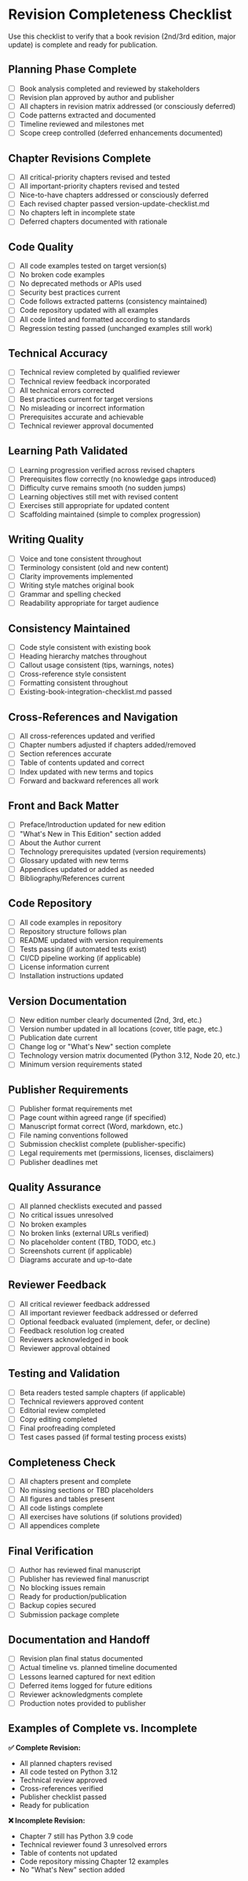 # Revision Completeness Checklist

Use this checklist to verify that a book revision (2nd/3rd edition, major update) is complete and ready for publication.

## Planning Phase Complete

- [ ] Book analysis completed and reviewed by stakeholders
- [ ] Revision plan approved by author and publisher
- [ ] All chapters in revision matrix addressed (or consciously deferred)
- [ ] Code patterns extracted and documented
- [ ] Timeline reviewed and milestones met
- [ ] Scope creep controlled (deferred enhancements documented)

## Chapter Revisions Complete

- [ ] All critical-priority chapters revised and tested
- [ ] All important-priority chapters revised and tested
- [ ] Nice-to-have chapters addressed or consciously deferred
- [ ] Each revised chapter passed version-update-checklist.md
- [ ] No chapters left in incomplete state
- [ ] Deferred chapters documented with rationale

## Code Quality

- [ ] All code examples tested on target version(s)
- [ ] No broken code examples
- [ ] No deprecated methods or APIs used
- [ ] Security best practices current
- [ ] Code follows extracted patterns (consistency maintained)
- [ ] Code repository updated with all examples
- [ ] All code linted and formatted according to standards
- [ ] Regression testing passed (unchanged examples still work)

## Technical Accuracy

- [ ] Technical review completed by qualified reviewer
- [ ] Technical review feedback incorporated
- [ ] All technical errors corrected
- [ ] Best practices current for target versions
- [ ] No misleading or incorrect information
- [ ] Prerequisites accurate and achievable
- [ ] Technical reviewer approval documented

## Learning Path Validated

- [ ] Learning progression verified across revised chapters
- [ ] Prerequisites flow correctly (no knowledge gaps introduced)
- [ ] Difficulty curve remains smooth (no sudden jumps)
- [ ] Learning objectives still met with revised content
- [ ] Exercises still appropriate for updated content
- [ ] Scaffolding maintained (simple to complex progression)

## Writing Quality

- [ ] Voice and tone consistent throughout
- [ ] Terminology consistent (old and new content)
- [ ] Clarity improvements implemented
- [ ] Writing style matches original book
- [ ] Grammar and spelling checked
- [ ] Readability appropriate for target audience

## Consistency Maintained

- [ ] Code style consistent with existing book
- [ ] Heading hierarchy matches throughout
- [ ] Callout usage consistent (tips, warnings, notes)
- [ ] Cross-reference style consistent
- [ ] Formatting consistent throughout
- [ ] Existing-book-integration-checklist.md passed

## Cross-References and Navigation

- [ ] All cross-references updated and verified
- [ ] Chapter numbers adjusted if chapters added/removed
- [ ] Section references accurate
- [ ] Table of contents updated and correct
- [ ] Index updated with new terms and topics
- [ ] Forward and backward references all work

## Front and Back Matter

- [ ] Preface/Introduction updated for new edition
- [ ] "What's New in This Edition" section added
- [ ] About the Author current
- [ ] Technology prerequisites updated (version requirements)
- [ ] Glossary updated with new terms
- [ ] Appendices updated or added as needed
- [ ] Bibliography/References current

## Code Repository

- [ ] All code examples in repository
- [ ] Repository structure follows plan
- [ ] README updated with version requirements
- [ ] Tests passing (if automated tests exist)
- [ ] CI/CD pipeline working (if applicable)
- [ ] License information current
- [ ] Installation instructions updated

## Version Documentation

- [ ] New edition number clearly documented (2nd, 3rd, etc.)
- [ ] Version number updated in all locations (cover, title page, etc.)
- [ ] Publication date current
- [ ] Change log or "What's New" section complete
- [ ] Technology version matrix documented (Python 3.12, Node 20, etc.)
- [ ] Minimum version requirements stated

## Publisher Requirements

- [ ] Publisher format requirements met
- [ ] Page count within agreed range (if specified)
- [ ] Manuscript format correct (Word, markdown, etc.)
- [ ] File naming conventions followed
- [ ] Submission checklist complete (publisher-specific)
- [ ] Legal requirements met (permissions, licenses, disclaimers)
- [ ] Publisher deadlines met

## Quality Assurance

- [ ] All planned checklists executed and passed
- [ ] No critical issues unresolved
- [ ] No broken examples
- [ ] No broken links (external URLs verified)
- [ ] No placeholder content (TBD, TODO, etc.)
- [ ] Screenshots current (if applicable)
- [ ] Diagrams accurate and up-to-date

## Reviewer Feedback

- [ ] All critical reviewer feedback addressed
- [ ] All important reviewer feedback addressed or deferred
- [ ] Optional feedback evaluated (implement, defer, or decline)
- [ ] Feedback resolution log created
- [ ] Reviewers acknowledged in book
- [ ] Reviewer approval obtained

## Testing and Validation

- [ ] Beta readers tested sample chapters (if applicable)
- [ ] Technical reviewers approved content
- [ ] Editorial review completed
- [ ] Copy editing completed
- [ ] Final proofreading completed
- [ ] Test cases passed (if formal testing process exists)

## Completeness Check

- [ ] All chapters present and complete
- [ ] No missing sections or TBD placeholders
- [ ] All figures and tables present
- [ ] All code listings complete
- [ ] All exercises have solutions (if solutions provided)
- [ ] All appendices complete

## Final Verification

- [ ] Author has reviewed final manuscript
- [ ] Publisher has reviewed final manuscript
- [ ] No blocking issues remain
- [ ] Ready for production/publication
- [ ] Backup copies secured
- [ ] Submission package complete

## Documentation and Handoff

- [ ] Revision plan final status documented
- [ ] Actual timeline vs. planned timeline documented
- [ ] Lessons learned captured for next edition
- [ ] Deferred items logged for future editions
- [ ] Reviewer acknowledgments complete
- [ ] Production notes provided to publisher

## Examples of Complete vs. Incomplete

**✅ Complete Revision:**

- All planned chapters revised
- All code tested on Python 3.12
- Technical review approved
- Cross-references verified
- Publisher checklist passed
- Ready for publication

**❌ Incomplete Revision:**

- Chapter 7 still has Python 3.9 code
- Technical reviewer found 3 unresolved errors
- Table of contents not updated
- Code repository missing Chapter 12 examples
- No "What's New" section added
